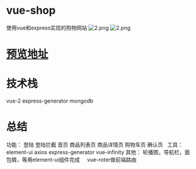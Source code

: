 # vue-shop
使用vue和express实现的购物网站
![2.png](https://chengfengfengwang.github.io/vue-shop/1.png)
![2.png](https://chengfengfengwang.github.io/vue-shop/2.png)
# [预览地址](http://59.110.236.209:8080/)

# 技术栈
vue-2 express-generator mongodb 

# 总结

功能： 登陆 登陆拦截 首页 商品列表页 商品详情页 购物车页 确认页  
工具： element-ui axios express-generator vue-infinity 
其他： 轮播图，导航栏，面包屑，等用element-ui组件完成
      vue-roter做前端路由
